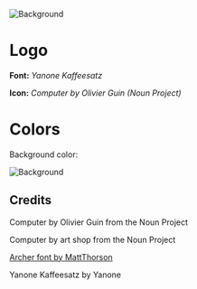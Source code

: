 ![Background](https://i.imgur.com/tCac8H8.png)

# Logo

**Font:** *Yanone Kaffeesatz*

**Icon:** *Computer by Olivier Guin (Noun Project)*

# Colors

Background color:

![Background](https://i.imgur.com/qbdwi0k.png)


## Credits

Computer by Olivier Guin from the Noun Project

Computer by art shop from the Noun Project

[Archer font by MattThorson](https://fontstruct.com/fontstructions/show/670315/archer_5)

Yanone Kaffeesatz by Yanone